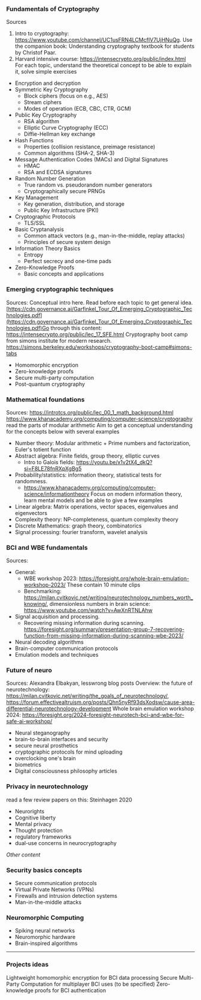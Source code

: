 ### Fundamentals of Cryptography
Sources
1. Intro to cryptography: https://www.youtube.com/channel/UC1usFRN4LCMcfIV7UjHNuQg. Use the companion book: Understanding cryptography textbook for students by Christof Paar.
2. Harvard intensive course: https://intensecrypto.org/public/index.html
For each topic, understand the theoretical concept to be able to explain it, solve simple exercises
- Encryption and decryption
- Symmetric Key Cryptography 
    - Block ciphers (focus on e.g., AES)
    - Stream ciphers
    - Modes of operation (ECB, CBC, CTR, GCM)
- Public Key Cryptography 
    - RSA algorithm
    - Elliptic Curve Cryptography (ECC)
    - Diffie-Hellman key exchange
- Hash Functions
    - Properties (collision resistance, preimage resistance)
    - Common algorithms (SHA-2, SHA-3)
- Message Authentication Codes (MACs) and Digital Signatures 
    - HMAC
    - RSA and ECDSA signatures
- Random Number Generation
    - True random vs. pseudorandom number generators
    - Cryptographically secure PRNGs
- Key Management 
    - Key generation, distribution, and storage
    - Public Key Infrastructure (PKI)
- Cryptographic Protocols
    - TLS/SSL
- Basic Cryptanalysis
    - Common attack vectors (e.g., man-in-the-middle, replay attacks)
    - Principles of secure system design
- Information Theory Basics
    - Entropy
    - Perfect secrecy and one-time pads
- Zero-Knowledge Proofs 
    - Basic concepts and applications


### Emerging cryptographic techniques
Sources: Conceptual intro here. Read before each topic to get general idea. [https://cdn.governance.ai/Garfinkel_Tour_Of_Emerging_Cryptographic_Technologies.pdf](https://cdn.governance.ai/Garfinkel_Tour_Of_Emerging_Cryptographic_Technologies.pdf)Go through this content: https://intensecrypto.org/public/lec_17_SFE.html
Cryptography boot camp from simons institute for modern research. https://simons.berkeley.edu/workshops/cryptography-boot-camp#simons-tabs
- Homomorphic encryption
- Zero-knowledge proofs
- Secure multi-party computation
- Post-quantum cryptography

### Mathematical foundations
Sources: https://introtcs.org/public/lec_00_1_math_background.html
https://www.khanacademy.org/computing/computer-science/cryptography read the parts of modular arithmetic
Aim to get a conceptual understanding for the concepts below with several  examples
- Number theory: Modular arithmetic + Prime numbers and factorization, Euler's totient function
- Abstract algebra: Finite fields, group theory, elliptic curves
	- Intro to Galois fields: https://youtu.be/x1v2tX4_dkQ?si=F8LE78fnRXpXgBg5
- Probability/statistics: information theory, statistical tests for randomness. 
	- https://www.khanacademy.org/computing/computer-science/informationtheory Focus on modern information theory, learn mental models and be able to give a few examples
- Linear algebra: Matrix operations, vector spaces, eigenvalues and eigenvectors
- Complexity theory: NP-completeness, quantum complexity theory
- Discrete Mathematics: graph theory, combinatorics
- Signal processing: fourier transform, wavelet analysis

### BCI and WBE fundamentals
Sources: 
- General: 
	- WBE workshop 2023: https://foresight.org/whole-brain-emulation-workshop-2023/ These contain 10 minute clips
	- Benchmarking: https://milan.cvitkovic.net/writing/neurotechnology_numbers_worth_knowing/, dimensionless numbers in brain science: https://www.youtube.com/watch?v=AwXnRTNLAhw
- Signal acquisition and processing. 
	- Recovering missing information during scanning. https://foresight.org/summary/presentation-group-7-recovering-function-from-missing-information-during-scanning-wbe-2023/
- Neural decoding algorithms
- Brain-computer communication protocols
- Emulation models and techniques

### Future of neuro
Sources: Alexandra Elbakyan, lesswrong blog posts 
Overview: the future of neurotechnology: https://milan.cvitkovic.net/writing/the_goals_of_neurotechnology/, https://forum.effectivealtruism.org/posts/Qhn5nyRf93dsXodsw/cause-area-differential-neurotechnology-development
Whole brain emulation workshop 2024: https://foresight.org/2024-foresight-neurotech-bci-and-wbe-for-safe-ai-workshop/
- Neural steganography 
- brain-to-brain interfaces and security
- secure neural prosthetics
- cryptographic protocols for mind uploading
- overclocking one's brain
- biometrics 
- Digital consciousness philosophy articles

### Privacy in neurotechnology
read a few review papers on this:
Steinhagen 2020
- Neurorights
- Cognitive liberty
- Mental privacy
- Thought protection
- regulatory frameworks
- dual-use concerns in neurocryptography

_Other content_
### Security basics concepts
- Secure communication protocols
- Virtual Private Networks (VPNs)
- Firewalls and intrusion detection systems
- Man-in-the-middle attacks
### Neuromorphic Computing
- Spiking neural networks
- Neuromorphic hardware
- Brain-inspired algorithms
---
### Projects ideas
Lightweight homomorphic encryption for BCI data processing
Secure Multi-Party Computation for multiplayer BCI uses (to be specified)
Zero-knowledge proofs for BCI authentication
